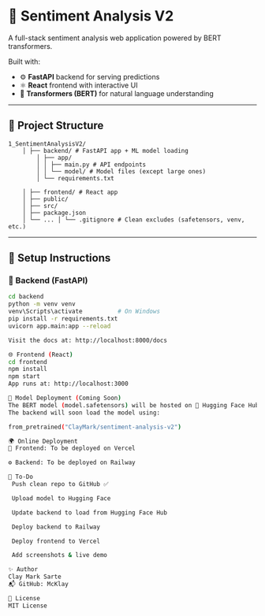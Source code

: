 # 🧠 Sentiment Analysis V2

A full-stack sentiment analysis web application powered by BERT transformers.

Built with:
- ⚙️ **FastAPI** backend for serving predictions
- ⚛️ **React** frontend with interactive UI
- 🤗 **Transformers (BERT)** for natural language understanding

---

## 📂 Project Structure
    1_SentimentAnalysisV2/ 
        │ ├── backend/ # FastAPI app + ML model loading 
            │ ├── app/ 
            │ │ ├── main.py # API endpoints 
            │ │ └── model/ # Model files (except large ones) 
            │ └── requirements.txt 
            
        │ ├── frontend/ # React app 
        │ ├── public/ 
        │ ├── src/ 
        │ ├── package.json 
        │ └── ... │ └── .gitignore # Clean excludes (safetensors, venv, etc.)


---

## 🚀 Setup Instructions

### 🔧 Backend (FastAPI)

```bash
cd backend
python -m venv venv
venv\Scripts\activate          # On Windows
pip install -r requirements.txt
uvicorn app.main:app --reload

Visit the docs at: http://localhost:8000/docs

🌐 Frontend (React)
cd frontend
npm install
npm start
App runs at: http://localhost:3000

🧠 Model Deployment (Coming Soon)
The BERT model (model.safetensors) will be hosted on 🤗 Hugging Face Hub.
The backend will soon load the model using:

from_pretrained("ClayMark/sentiment-analysis-v2")

🌍 Online Deployment
🔄 Frontend: To be deployed on Vercel

⚙️ Backend: To be deployed on Railway

📌 To-Do
 Push clean repo to GitHub ✅

 Upload model to Hugging Face

 Update backend to load from Hugging Face Hub

 Deploy backend to Railway

 Deploy frontend to Vercel

 Add screenshots & live demo

✨ Author
Clay Mark Sarte
📬 GitHub: McKlay

📜 License
MIT License


